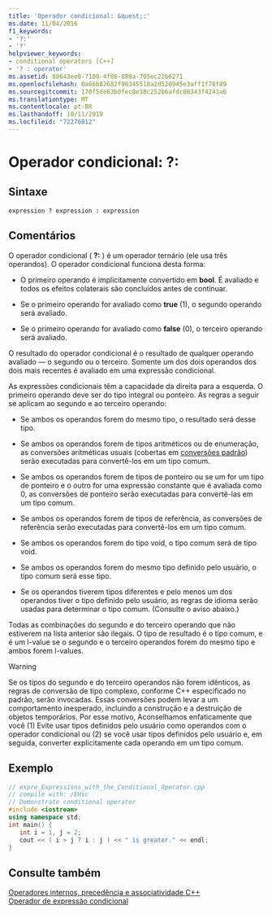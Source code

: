 ```yaml
---
title: 'Operador condicional: &quest;:'
ms.date: 11/04/2016
f1_keywords:
- '?:'
- '?'
helpviewer_keywords:
- conditional operators [C++]
- '? : operator'
ms.assetid: 88643ee8-7100-4f86-880a-705ec22b6271
ms.openlocfilehash: 0a66b82682f90345518a2d520945e3aff1f78f89
ms.sourcegitcommit: 170f5de63b0fec8e38c252b6afdc08343f4243a6
ms.translationtype: MT
ms.contentlocale: pt-BR
ms.lasthandoff: 10/11/2019
ms.locfileid: "72276812"
---
```

# <a name="conditional-operator-quest-"></a>Operador condicional: &quest;:

## <a name="syntax"></a>Sintaxe

```
expression ? expression : expression
```

## <a name="remarks"></a>Comentários

O operador condicional ( **?:** ) é um operador ternário (ele usa três operandos). O operador condicional funciona desta forma:

- O primeiro operando é implicitamente convertido em **bool**. É avaliado e todos os efeitos colaterais são concluídos antes de continuar.

- Se o primeiro operando for avaliado como **true** (1), o segundo operando será avaliado.

- Se o primeiro operando for avaliado como **false** (0), o terceiro operando será avaliado.

O resultado do operador condicional é o resultado de qualquer operando avaliado — o segundo ou o terceiro. Somente um dos dois operandos dos dois mais recentes é avaliado em uma expressão condicional.

As expressões condicionais têm a capacidade da direita para a esquerda. O primeiro operando deve ser do tipo integral ou ponteiro. As regras a seguir se aplicam ao segundo e ao terceiro operando:

- Se ambos os operandos forem do mesmo tipo, o resultado será desse tipo.

- Se ambos os operandos forem de tipos aritméticos ou de enumeração, as conversões aritméticas usuais (cobertas em [conversões padrão](standard-conversions.md)) serão executadas para convertê-los em um tipo comum.

- Se ambos os operandos forem de tipos de ponteiro ou se um for um tipo de ponteiro e o outro for uma expressão constante que é avaliada como 0, as conversões de ponteiro serão executadas para convertê-las em um tipo comum.

- Se ambos os operandos forem de tipos de referência, as conversões de referência serão executadas para convertê-los em um tipo comum.

- Se ambos os operandos forem do tipo void, o tipo comum será de tipo void.

- Se ambos os operandos forem do mesmo tipo definido pelo usuário, o tipo comum será esse tipo.

- Se os operandos tiverem tipos diferentes e pelo menos um dos operandos tiver o tipo definido pelo usuário, as regras de idioma serão usadas para determinar o tipo comum. (Consulte o aviso abaixo.)

Todas as combinações do segundo e do terceiro operando que não estiverem na lista anterior são ilegais. O tipo de resultado é o tipo comum, e é um l-value se o segundo e o terceiro operandos forem do mesmo tipo e ambos forem l-values.

> [!WARNING]
>  Se os tipos do segundo e do terceiro operandos não forem idênticos, as regras de conversão de tipo complexo, conforme C++ especificado no padrão, serão invocadas. Essas conversões podem levar a um comportamento inesperado, incluindo a construção e a destruição de objetos temporários. Por esse motivo, Aconselhamos enfaticamente que você (1) Evite usar tipos definidos pelo usuário como operandos com o operador condicional ou (2) se você usar tipos definidos pelo usuário e, em seguida, converter explicitamente cada operando em um tipo comum.

## <a name="example"></a>Exemplo

```cpp
// expre_Expressions_with_the_Conditional_Operator.cpp
// compile with: /EHsc
// Demonstrate conditional operator
#include <iostream>
using namespace std;
int main() {
   int i = 1, j = 2;
   cout << ( i > j ? i : j ) << " is greater." << endl;
}
```

## <a name="see-also"></a>Consulte também

[Operadores internos, precedência e associatividade C++](../cpp/cpp-built-in-operators-precedence-and-associativity.md)<br/>
[Operador de expressão condicional](../c-language/conditional-expression-operator.md)